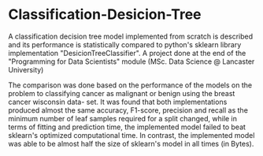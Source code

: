 # Classification-Desicion-Tree
A classification decision tree model implemented from scratch is described and its performance is statistically compared to python's sklearn library implementation "DesicionTreeClassifier". A project done at the end of the "Programming for Data Scientists" module (MSc. Data Science @ Lancaster University)

The comparison was done based on the performance of the models on the problem to classifying cancer as malignant or benign using the breast cancer wisconsin data-
set. It was found that both implementations produced almost
the same accuracy, F1-score, precision and recall as the minimum number of leaf samples required for a split
changed, while in terms of fitting and prediction time, the implemented model failed to beat sklearn's optimized
computational time. In contrast, the implemented model was able to be almost half the size of sklearn's model
in all times (in Bytes).
